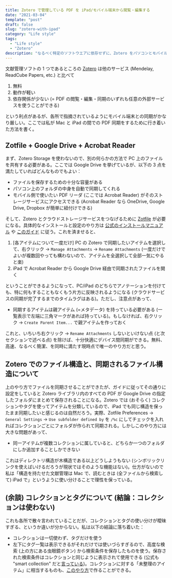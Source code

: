 ```yaml
---
title: Zotero で管理している PDF を iPad/モバイル端末から閲覧・編集する
date: "2021-03-04"
template: "post"
draft: false
slug: "zotero-with-ipad"
category: "Life style"
tags:
  - "Life style"
  - "Zotero"
description: "なるべく特定のソフトウエアに依存せずに、Zotero をパソコンとモバイル端末の両方でどう使うか。"
---
```


文献管理ソフトの 1 つであるところの [Zotero](https://www.zotero.org/) は他のサービス (Mendelay, ReadCube Papers, etc.) と比べて

1. 無料
2. 動作が軽い
3. 依存関係が少ない (= PDF の閲覧・編集・同期のいずれも任意の外部サービスを使うことができる)

という利点があるが、各所で指摘されているようにモバイル端末との同期がかなり厳しい。ここでは私が Mac と iPad の間での PDF 同期をするために行き着いた方法を書く。

## Zotfile + Google Drive + Acrobat Reader

まず、Zotero Storage を使わないので、別の何らかの方法で PC 上のファイルを共有する必要がある。ここでは Google Drive を挙げているが、以下の 3 点を満たしていればどんなものでもよい：

- ファイルを保存するための十分な容量がある
- パソコン上のフォルダの中身を自動で同期してくれる
- モバイル側で使いたい PDF リーダ (ここでは Acrobat Reader) がそのストレージサービスにアクセスできる (Acrobat Reader なら OneDrive, Google Drive, Dropbox が簡単に紐付けできる)

そして、Zotero とクラウドストレージサービスをつなげるために [Zotfile](http://zotfile.com/) が必要になる。具体的なインストールと設定のやり方は [公式のインストールマニュアル](http://zotfile.com/#how-to-install--set-up-zotfile) や [このガイド](https://www.researchgate.net/publication/325828616_Tutorial_The_Best_Reference_Manager_Setup_Zotero_ZotFile_Cloud_Storage) に従う。これを済ませると、

1. [各アイテムについて一度だけ] PC の Zotero で同期したいアイテムを選択して、右クリック → `Manage Attachments` → `Rename Attachments` (一度だけでよいが複数回やっても構わないので、アイテムを全選択して全部一気にやると楽)
2. iPad で Acrobat Reader から Google Drive 経由で同期されたファイルを開く

ということができるようになって、PC/iPad のどちらでアノテーションを付けても、特に何もすることもなくもう片方に反映されるようになる (クラウドサービスの同期が完了するまでのタイムラグはある)。ただし、注意点があって、

- 同期するアイテムは親アイテム (=メタデータ) を持っている必要がある (一覧表示で左端に三角マークがあれば持っている)。もしなければ、右クリック → `Create Parent Item...` で親アイテムを作っておく

これと、いちいち右クリック → `Rename Attachments` しないといけない点 (と次セクションで述べる点) を除けば、十分快適にデバイス間同期ができる。無料、高速、なるべく簡潔、を同時に満たす現時点で唯一のやり方だと思う。

## Zotero でのファイル構造と、同期されるファイル構造について

上のやり方でファイルを同期させることができたが、ガイドに従ってその通りに設定をしていると Zotero ライブラリ内のすべての PDF が Google Drive の指定したフォルダにまとめて保存されることになる。Zotero では (おそらく) コレクションやタグを使ってアイテムを分類しているので、iPad でも同じ構造を保ったまま同期したいと感じるのは自然だろう。実際、Zotfile Preferences → `General Settings` → `Use subfolder defined by` を `/%c` にしてチェックを入れればコレクションごとにフォルダが作られて同期される。しかしこのやり方には大きな問題があって、

- 同一アイテムが複数コレクションに属していると、どちらか一つのフォルダにしか追加することしかできない

これはディレクトリ構造が木構造である以上どうしようもない (シンボリックリンクを使えばいけるだろうが現状ではそのような機能はない)。仕方がないので私は「構造を持たせた文献管理は Mac で、読むときは (全ファイルから検索して) iPad で」というように使い分けることで理性を保っている。

## (余談) コレクションとタグについて (結論：コレクションは使わない)

これも各所で散々言われていることだが、コレクションとタグの使い分けが曖昧すぎる、というか違いが分からない。私は以下の結論に落ち着いた：

- コレクションは一切使わず、タグだけを使う
- 左下にタグ一覧は表示できるがそれだけでは使いづらすぎるので、高度な検索 (上の方にある虫眼鏡ボタン) から検索条件を保存したものを使う。保存された検索条件はコレクションと同じように表示されて使用できる (公式も "smart collection" だと[言っている](https://www.zotero.org/support/collections_and_tags#saved_searches))。コレクションに対する「未整理のアイテム」に相当するものも、[このやり方](https://forums.zotero.org/discussion/49888/how-to-view-untagged-items)で作ることができる。

